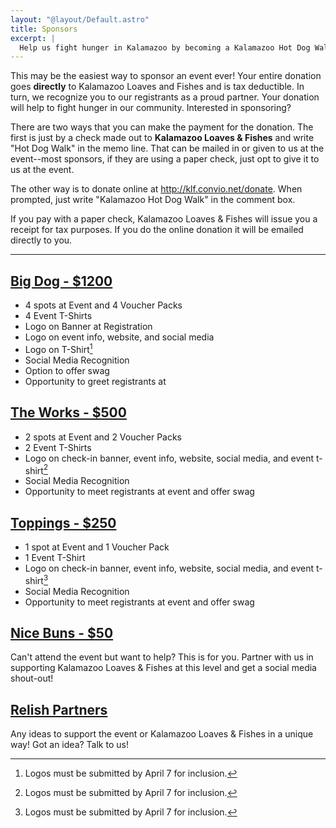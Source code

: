 ```yaml
---
layout: "@layout/Default.astro"
title: Sponsors
excerpt: |
  Help us fight hunger in Kalamazoo by becoming a Kalamazoo Hot Dog Walk sponsor!
---
```


This may be the easiest way to sponsor an event ever! Your entire donation goes
**directly** to Kalamazoo Loaves and Fishes and is tax deductible. In turn, we
recognize you to our registrants as a proud partner. Your donation will help to
fight hunger in our community. Interested in sponsoring?

There are two ways that you can make the payment for the donation. The first is
just by a check made out to **Kalamazoo Loaves & Fishes** and write "Hot Dog
Walk" in the memo line. That can be mailed in or given to us at the event--most
sponsors, if they are using a paper check, just opt to give it to us at the
event.

The other way is to donate online at <http://klf.convio.net/donate>. When
prompted, just write "Kalamazoo Hot Dog Walk" in the comment box.

If you pay with a paper check, Kalamazoo Loaves & Fishes will issue you a
receipt for tax purposes. If you do the online donation it will be emailed
directly to you.

---

## [Big Dog - $1200](mailto:info@hotdogwalk.com?subject=Big%20Dog%20Sponsorship)

- 4 spots at Event and 4 Voucher Packs
- 4 Event T-Shirts
- Logo on Banner at Registration
- Logo on event info, website, and social media
- Logo on T-Shirt[^1]
- Social Media Recognition
- Option to offer swag
- Opportunity to greet registrants at

## [The Works - $500](mailto:info@hotdogwalk.com?subject=The%20Works%20Sponsorship)

- 2 spots at Event and 2 Voucher Packs
- 2 Event T-Shirts
- Logo on check-in banner, event info, website, social media, and event
  t-shirt[^1]
- Social Media Recognition
- Opportunity to meet registrants at event and offer swag

## [Toppings - $250](mailto:info@hotdogwalk.com?subject=Toppings%20Sponsorship)

- 1 spot at Event and 1 Voucher Pack
- 1 Event T-Shirt
- Logo on check-in banner, event info, website, social media, and event
  t-shirt[^1]
- Social Media Recognition
- Opportunity to meet registrants at event and offer swag

## [Nice Buns - $50](mailto:info@hotdogwalk.com?subject=Nice%20Buns%20Sponsorship)

Can't attend the event but want to help? This is for you. Partner with us in
supporting Kalamazoo Loaves & Fishes at this level and get a social media
shout-out!

## [Relish Partners](mailto:info@hotdogwalk.com?subject=Relish%20Partner%20Idea)

Any ideas to support the event or Kalamazoo Loaves & Fishes in a unique way! Got an idea? Talk to us!

[^1]: Logos must be submitted by April 7 for inclusion.

